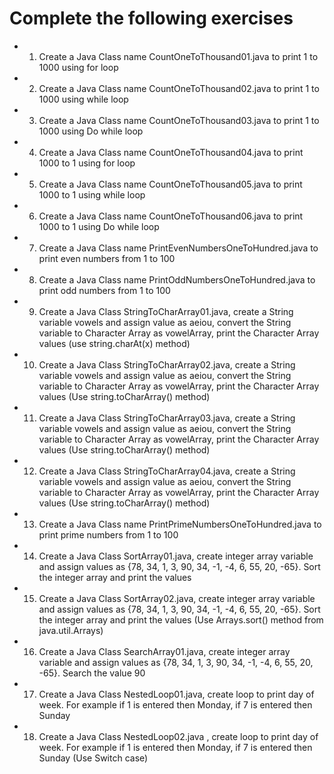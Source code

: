 # Complete the following exercises 
- 1) Create a Java Class name CountOneToThousand01.java to print 1 to 1000 using for loop

- 2) Create a Java Class name CountOneToThousand02.java to print 1 to 1000 using while loop

- 3) Create a Java Class name CountOneToThousand03.java to print 1 to 1000 using Do while loop

- 4) Create a Java Class name CountOneToThousand04.java to print 1000 to 1 using for loop

- 5) Create a Java Class name CountOneToThousand05.java to print 1000 to 1 using while loop

- 6) Create a Java Class name CountOneToThousand06.java to print 1000 to 1 using Do while loop

- 7) Create a Java Class name PrintEvenNumbersOneToHundred.java to print even numbers from 1 to 100

- 8) Create a Java Class name PrintOddNumbersOneToHundred.java to print odd numbers from 1 to 100

- 9) Create a Java Class StringToCharArray01.java, create a String variable vowels and assign value as aeiou, convert the String variable to Character Array as vowelArray, print the Character Array values (use string.charAt(x) method)

- 10) Create a Java Class StringToCharArray02.java, create a String variable vowels and assign value as aeiou, convert the String variable to Character Array as vowelArray, print the Character Array values (Use string.toCharArray() method)

- 11) Create a Java Class StringToCharArray03.java, create a String variable vowels and assign value as aeiou, convert the String variable to Character Array as vowelArray, print the Character Array values (Use string.toCharArray() method)

- 12) Create a Java Class StringToCharArray04.java, create a String variable vowels and assign value as aeiou, convert the String variable to Character Array as vowelArray, print the Character Array values (Use string.toCharArray() method)

- 13) Create a Java Class name PrintPrimeNumbersOneToHundred.java to print prime numbers from 1 to 100

- 14) Create a Java Class SortArray01.java, create integer array variable and assign values as {78, 34, 1, 3, 90, 34, -1, -4, 6, 55, 20, -65}. Sort the integer array and print the values 

- 15) Create a Java Class SortArray02.java, create integer array variable and assign values as {78, 34, 1, 3, 90, 34, -1, -4, 6, 55, 20, -65}. Sort the integer array and print the values (Use Arrays.sort() method from java.util.Arrays)

- 16) Create a Java Class SearchArray01.java, create integer array variable and assign values as {78, 34, 1, 3, 90, 34, -1, -4, 6, 55, 20, -65}. Search the value 90

- 17) Create a Java Class NestedLoop01.java, create loop to print day of week. For example if 1 is entered then Monday, if 7 is entered then Sunday

- 18) Create a Java Class NestedLoop02.java , create loop to print day of week. For example if 1 is entered then Monday, if 7 is entered then Sunday (Use Switch case)